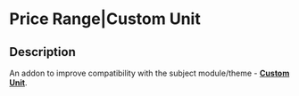 # Price Range|Custom Unit

## Description
An addon to improve compatibility with the subject module/theme - [**Custom Unit**](https://www.opencart.com/index.php?route=marketplace/extension/info&extension_id=10463).
